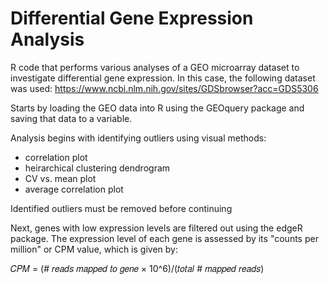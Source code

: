# Differential Gene Expression Analysis
R code that performs various analyses of a GEO microarray dataset to investigate differential gene expression. In this case, the following dataset was used:
https://www.ncbi.nlm.nih.gov/sites/GDSbrowser?acc=GDS5306

Starts by loading the GEO data into R using the GEOquery package and saving that data to a variable.

Analysis begins with identifying outliers using visual methods:
- correlation plot
- heirarchical clustering dendrogram
- CV vs. mean plot
- average correlation plot

Identified outliers must be removed before continuing

Next, genes with low expression levels are filtered out using the edgeR package. The expression level of each gene is assessed by its "counts per million" or CPM value, which is given by:

𝐶𝑃𝑀 = (# 𝑟𝑒𝑎𝑑𝑠 𝑚𝑎𝑝𝑝𝑒𝑑 𝑡𝑜 𝑔𝑒𝑛𝑒 × 10^6)/(𝑡𝑜𝑡𝑎𝑙 # 𝑚𝑎𝑝𝑝𝑒𝑑 𝑟𝑒𝑎𝑑𝑠)


